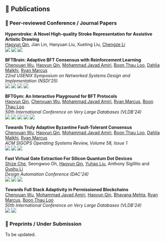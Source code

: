 ## 📝 Publications

### 🔎 Peer-reviewed Conference / Journal Papers

**Hyperstroke: A Novel High-quality Stroke Representation for Assistive Artistic Drawing**<br>
<ins>Haoyun Qin</ins>, Jian Lin, Hanyuan Liu, Xueting Liu, [Chengze Li](https://moeka.me)<br>
[![](https://img.shields.io/badge/SIGGRAPH%20Asia-2024-blue?style=)](https://asia.siggraph.org/2024/)
[![](https://img.shields.io/badge/arxiv-2408.09348-b31b1b?logo=arxiv&logoColor=red)](https://arxiv.org/abs/2408.09348)
[![](https://img.shields.io/badge/Paper-b30b00?style=&logo=adobeacrobatreader&logoColor=ffffff)](/files/papers/hyperstroke-arxiv.pdf)

**BFTBrain: Adaptive BFT Consensus with Reinforcement Learning**<br>
[Chenyuan Wu](https://chenyuanwu.com/), <ins>Haoyun Qin</ins>, [Mohammad Javad Amiri](https://www3.cs.stonybrook.edu/~amiri/), [Boon Thau Loo](https://boonloo.cis.upenn.edu/), [Dahlia Malkhi](https://malkhi.com/), [Ryan Marcus](https://rmarcus.info/blog/)<br>
*22nd USENIX Symposium on Networked Systems Design and Implementation (NSDI'25)*<br>
[![](https://img.shields.io/badge/NSDI-2025-blue?style=)](https://www.usenix.org/conference/nsdi25)
[![](https://img.shields.io/badge/arxiv-2408.06432-b31b1b?logo=arxiv&logoColor=red)](https://arxiv.org/abs/2408.06432)
[![](https://img.shields.io/badge/Paper-b30b00?style=&logo=adobeacrobatreader&logoColor=ffffff)](/files/papers/bftbrain.pdf)
[![](https://img.shields.io/badge/Code-black?style=&logo=github&logoColor=ffffff)](https://github.com/JeffersonQin/BFTBrain)

**BFTGym: An Interactive Playground for BFT Protocols**<br>
<ins>Haoyun Qin</ins>, [Chenyuan Wu](https://chenyuanwu.com/), [Mohammad Javad Amiri](https://www3.cs.stonybrook.edu/~amiri/), [Ryan Marcus](https://rmarcus.info/blog/), [Boon Thau Loo](https://boonloo.cis.upenn.edu/)<br>
*50th International Conference on Very Large Databases (VLDB'24)*<br>
[![](https://img.shields.io/badge/VLDB-2024-blue?style=)](https://vldb.org/2024/)
[![](https://img.shields.io/badge/Paper-b30b00?style=&logo=adobeacrobatreader&logoColor=ffffff)](/files/papers/bftgym.pdf)
[![](https://img.shields.io/badge/Code-black?style=&logo=github&logoColor=ffffff)](https://github.com/JeffersonQin/BFTGym)
[![](https://img.shields.io/badge/Poster-yellow?style=&logo=adobeacrobatreader)](/files/papers/bftgym-poster.pdf)
[![](https://img.shields.io/badge/Demo%20Video-ff0000?style=&logo=youtube&logoColor=ffffff)](https://youtu.be/o5LaGXNiyCo)

**Towards Truly Adaptive Byzantine Fault-Tolerant Consensus**<br>
[Chenyuan Wu](https://chenyuanwu.com/), <ins>Haoyun Qin</ins>, [Mohammad Javad Amiri](https://www3.cs.stonybrook.edu/~amiri/), [Boon Thau Loo](https://boonloo.cis.upenn.edu/), [Dahlia Malkhi](https://malkhi.com/), [Ryan Marcus](https://rmarcus.info/blog/)<br>
*ACM SIGOPS Operating Systems Review, Volume 58, Issue 1*<br>
[![](https://img.shields.io/badge/OSR-2024-blue?style=)](https://www.sigops.org/publications/)
[![](https://img.shields.io/badge/Paper-b30b00?style=&logo=adobeacrobatreader&logoColor=ffffff)](/files/papers/bftbrain-osr.pdf)
[![](https://img.shields.io/badge/Code-black?style=&logo=github&logoColor=ffffff)](https://github.com/JeffersonQin/BFTBrain)

**Fast Virtual Gate Extraction For Silicon Quantum Dot Devices**<br>
[Shize Che](https://shizeche.github.io/), Seongwoo Oh, <ins>Haoyun Qin</ins>, [Yuhao Liu](https://acasta-yhliu.github.io/), Anthony Sigillito and [Gushu Li](https://sites.google.com/view/gushuli)<br>
*Design Automation Conference (DAC'24)*<br>
[![](https://img.shields.io/badge/DAC-2024-blue?style=)](https://www.dac.com/)
[![](https://img.shields.io/badge/arxiv-2409.15181-b31b1b?logo=arxiv&logoColor=red)](https://arxiv.org/abs/2409.15181v1)
[![](https://img.shields.io/badge/Paper-b30b00?style=&logo=adobeacrobatreader&logoColor=ffffff)](/files/papers/fast-quantum-extraction-arxiv.pdf)

**Towards Full Stack Adaptivity in Permissioned Blockchains**<br>
[Chenyuan Wu](https://chenyuanwu.com/), [Mohammad Javad Amiri](https://www3.cs.stonybrook.edu/~amiri/), <ins>Haoyun Qin</ins>, [Bhavana Mehta](https://www.linkedin.com/in/bmehta5/), [Ryan Marcus](https://rmarcus.info/blog/), [Boon Thau Loo](https://boonloo.cis.upenn.edu/)<br>
*50th International Conference on Very Large Databases (VLDB'24)*<br>
[![](https://img.shields.io/badge/VLDB-2024-blue?style=)](https://vldb.org/2024/)
[![](https://img.shields.io/badge/Paper-b30b00?style=&logo=adobeacrobatreader&logoColor=ffffff)](/files/papers/fab.pdf)

### 📸 Preprints / Under Submission

To be updated.

